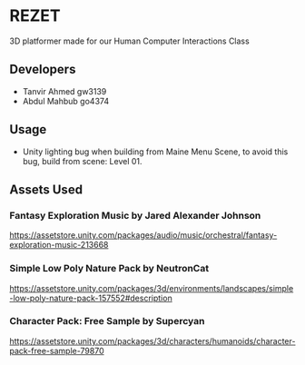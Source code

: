 # REZET
3D platformer made for our Human Computer Interactions Class

## Developers
- Tanvir Ahmed gw3139
- Abdul Mahbub go4374

## Usage
- Unity lighting bug when building from Maine Menu Scene, to avoid this bug, build from scene: Level 01.

## Assets Used
### Fantasy Exploration Music by Jared Alexander Johnson
https://assetstore.unity.com/packages/audio/music/orchestral/fantasy-exploration-music-213668
### Simple Low Poly Nature Pack by NeutronCat
https://assetstore.unity.com/packages/3d/environments/landscapes/simple-low-poly-nature-pack-157552#description
### Character Pack: Free Sample by Supercyan
https://assetstore.unity.com/packages/3d/characters/humanoids/character-pack-free-sample-79870
